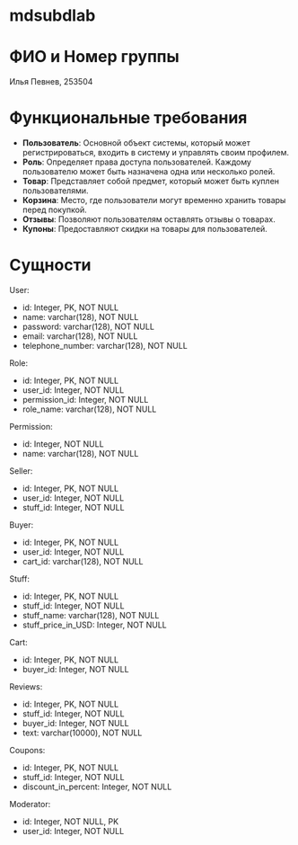 # mdsubdlab
# ФИО и Номер группы
Илья Певнев, 253504
# Функциональные требования
- **Пользователь**: Основной объект системы, который может регистрироваться, входить в систему и управлять своим профилем.
- **Роль**: Определяет права доступа пользователей. Каждому пользователю может быть назначена одна или несколько ролей.
- **Товар**: Представляет собой предмет, который может быть куплен пользователями.
- **Корзина**: Место, где пользователи могут временно хранить товары перед покупкой.
- **Отзывы**: Позволяют пользователям оставлять отзывы о товарах.
- **Купоны**: Предоставляют скидки на товары для пользователей.
# Сущности
User:
- id: Integer, PK, NOT NULL
- name: varchar(128), NOT NULL
- password: varchar(128), NOT NULL
- email: varchar(128), NOT NULL
- telephone_number: varchar(128), NOT NULL

Role:
- id: Integer, PK, NOT NULL
- user_id: Integer, NOT NULL
- permission_id: Integer, NOT NULL
- role_name: varchar(128), NOT NULL

Permission:
- id: Integer, NOT NULL
- name: varchar(128), NOT NULL

Seller:
- id: Integer, PK, NOT NULL
- user_id: Integer, NOT NULL
- stuff_id: Integer, NOT NULL

Buyer:
- id: Integer, PK, NOT NULL
- user_id: Integer, NOT NULL
- cart_id: varchar(128), NOT NULL

Stuff:
- id: Integer, PK, NOT NULL
- stuff_id: Integer, NOT NULL
- stuff_name: varchar(128), NOT NULL
- stuff_price_in_USD: Integer, NOT NULL

Cart:
- id: Integer, PK, NOT NULL
- buyer_id: Integer, NOT NULL

Reviews:
- id: Integer, PK, NOT NULL
- stuff_id: Integer, NOT NULL
- buyer_id: Integer, NOT NULL
- text: varchar(10000), NOT NULL

Coupons:
- id: Integer, PK, NOT NULL
- stuff_id: Integer, NOT NULL
- discount_in_percent: Integer, NOT NULL

Moderator:
- id: Integer, NOT NULL, PK
- user_id: Integer, NOT NULL


